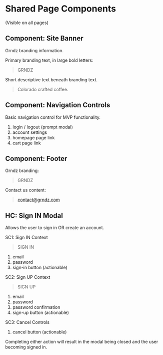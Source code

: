 # Shared Page Components

(Visible on all pages)

## Component: Site Banner

Grndz branding information.

Primary branding text, in large bold letters:

>GRNDZ

Short descriptive text beneath branding text.

>Colorado crafted coffee.

## Component: Navigation Controls

Basic navigation control for MVP functionality.

1. login / logout (prompt modal)
2. account settings
3. homepage page link
4. cart page link

## Component: Footer

Grndz branding:

>GRNDZ

Contact us content:

>contact@grndz.com

## HC: Sign IN Modal

Allows the user to sign in OR create an account.

SC1: Sign IN Context

>SIGN IN

1. email
2. password
3. sign-in button (actionable)

SC2: Sign UP Context

>SIGN UP

1. email
2. password
3. password confirmation
4. sign-up button (actionable)

SC3: Cancel Controls

1. cancel button (actionable)

Completing either action will result in the modal being closed and the user
becoming signed in.
